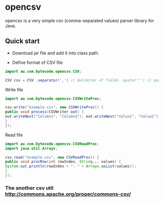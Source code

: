 # opencsv
opencsv is a very simple csv (comma-separated values) parser library for Java. 

## Quick start
- Download jar file and add it into class path.

- Define format of CSV file
```java
import au.com.bytecode.opencsv.CSV;

CSV csv = CSV .separator(',') // delimiter of fields .quote('"') // quote character .create(); // new instance is immutable 
```

Write file 
```java 
import au.com.bytecode.opencsv.CSVWriteProc;

csv.write("example.csv", new CSVWriteProc() { 
public void process(CSVWriter out) {
out.writeNext("Column1", "Column2"); out.writeNext("Value1", "Value2"); 
} 
}); 
```

Read file 
```java
import au.com.bytecode.opencsv.CSVReadProc; 
import java.util.Arrays;

csv.read("example.csv", new CSVReadProc() {
public void procRow(int rowIndex, String... values) {
System.out.println(rowIndex + ": " + Arrays.asList(values));
}
}); 
```

### The another csv util http://commons.apache.org/proper/commons-csv/
